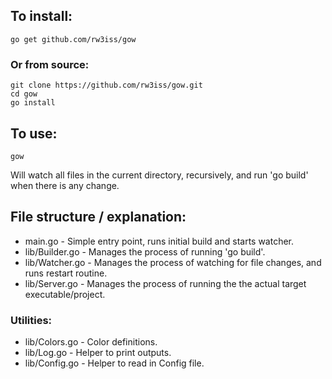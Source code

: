 ## To install:
```
go get github.com/rw3iss/gow
```

### Or from source:
```
git clone https://github.com/rw3iss/gow.git
cd gow
go install
```

## To use:
```
gow
```

Will watch all files in the current directory, recursively, and run 'go build' when there is any change.


## File structure / explanation:

 - main.go - Simple entry point, runs initial build and starts watcher.
 - lib/Builder.go - Manages the process of running 'go build'.
 - lib/Watcher.go - Manages the process of watching for file changes, and runs restart routine.
 - lib/Server.go  - Manages the process of running the the actual target executable/project. 

 ### Utilities:

 - lib/Colors.go - Color definitions.
 - lib/Log.go - Helper to print outputs.
 - lib/Config.go - Helper to read in Config file.